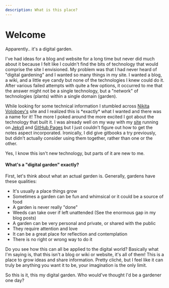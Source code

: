 ```yaml
---
description: What is this place?
---
```


# Welcome

Apparently.. it's a digital garden. &#x20;

I've had ideas for a blog and website for a long time but never did much about it because I felt like I couldn't find the bits of technology that would comprise the site I envisioned.  My problem was that I had never heard of "digital gardening" and I wanted so many things in my site.  I wanted a blog, a wiki, and a little eye candy but none of the technologies I knew could do it.  After various failed attempts with quite a few options, it occurred to me that the answer might not be a single technology, but a "network" of technologies (plants) within a single domain (garden). &#x20;

While looking for some technical information I stumbled across [Nikita Voloboev's](https://wiki.nikitavoloboev.xyz) site and I realized this is \*exactly\* what I wanted and there was a name for it!  The more I poked around the more excited I got about the technology that built it.  I was already well on my way with my [site](technology/web/how-my-site-works.md) running on  [Jekyll](https://jekyllrb.com) and [GitHub Pages](https://guides.github.com/features/pages/) but I just couldn't figure out how to get the notes aspect incorporated.  Ironically, I did give gitbooks a try previously, but didn't actually consider using them together, rather than one or the other.

Yes, I know this isn't new technology, but parts of it are new to me.

#### What's a "digital garden" exactly? &#x20;

First, let's think about what an actual garden is.  Generally, gardens have these qualities:

* It's usually a place things grow
* Sometimes a garden can be fun and whimsical or it could be a source of food
* A garden is never really "done"
* Weeds can take over if left unattended (See the enormous gap in my blog posts)
* A garden can be very personal and private, or shared with the public
* They require attention and love
* It can be a great place for reflection and contemplation
* There is no right or wrong way to do it

Do you see how this can all be applied to the digital world?  Basically what I'm saying is, that this isn't a blog or wiki or website, it's all of them! This is a place to grow ideas and share information.  Pretty cliché, but I feel like it can truly be anything you want it to be, your imagination is the only limit. &#x20;

So this is it, this my digital garden.  Who would've thought I'd be a gardener one day?







